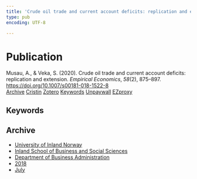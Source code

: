 ```yaml
---
title: 'Crude oil trade and current account deficits: replication and extension'
type: pub
encoding: UTF-8

---
```

<h1>Publication</h1>
<article id="csl-bib-container-87GPIKPZ" class="csl-bib-container">
  <div class="csl-bib-body"> <div class="csl-entry">Musau, A., &#38; Veka, S. (2020). Crude oil trade and current account deficits: replication and extension. <i>Empirical Economics</i>, <i>58</i>(2), 875–897. <a href="https://doi.org/10.1007/s00181-018-1522-8">https://doi.org/10.1007/s00181-018-1522-8</a></div> </div>
  <div class="csl-bib-buttons">
    <a href="#taxonomy-article-87GPIKPZ" alt="archive" class="csl-bib-button">Archive</a>
    <a href="https://app.cristin.no/results/show.jsf?id=1598117" alt="Cristin" class="csl-bib-button">Cristin</a>
    <a href="http://zotero.org/groups/5881554/items/87GPIKPZ" alt="Zotero" class="csl-bib-button">Zotero</a>
    <a href="#keywords-article-87GPIKPZ" alt="keywords" class="csl-bib-button">Keywords</a>
    <a href="https://doi.org/10.1007/s00181-018-1522-8" alt="Unpaywall" class="csl-bib-button">Unpaywall</a>
    <a href="https://doi.org/10.1007/s00181-018-1522-8" alt="EZproxy" class="csl-bib-button">EZproxy</a>
  </div>
  <div id="csl-bib-meta-container-87GPIKPZ"></div>
</article>
<div id="csl-bib-meta-87GPIKPZ" class="csl-bib-meta">
  <article id="keywords-article-87GPIKPZ" class="keywords-article">
    <h1>Keywords</h1>
    
  </article>
  <article id="taxonomy-article-87GPIKPZ" class="taxonomy-article">
    <h1>Archive</h1>
    <ul>
      <li><a href="{{< params subfolder >}}en/archive/?key=3DCRN523">University of Inland Norway</a></li>
      <li><a href="{{< params subfolder >}}en/archive/?key=DU8Q9LN9">Inland School of Business and Social Sciences</a></li>
      <li><a href="{{< params subfolder >}}en/archive/?key=3IQA89I8">Department of Business Administration</a></li>
      <li><a href="{{< params subfolder >}}en/archive/?key=J22GWYYH">2018</a></li>
      <li><a href="{{< params subfolder >}}en/archive/?key=QLWYKE2U">July</a></li>
    </ul>
  </article>
</div>

